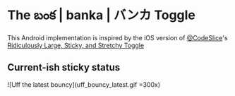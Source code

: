 # The బంక | banka | バンカ Toggle

This Android implementation is inspired by the iOS version of [@CodeSlice](https://twitter.com/CodeSlice)'s [Ridiculously Large, Sticky, and Stretchy Toggle](https://twitter.com/CodeSlice/status/1337108594718859271)

## Current-ish sticky status

![Uff the latest bouncy](uff_bouncy_latest.gif =300x)
